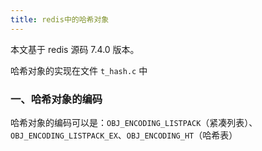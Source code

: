 ```yaml
---
title: redis中的哈希对象
---
```


本文基于 redis 源码 7.4.0 版本。

哈希对象的实现在文件 `t_hash.c` 中

### 一、哈希对象的编码

哈希对象的编码可以是：`OBJ_ENCODING_LISTPACK`（紧凑列表）、`OBJ_ENCODING_LISTPACK_EX`、`OBJ_ENCODING_HT`（哈希表）
